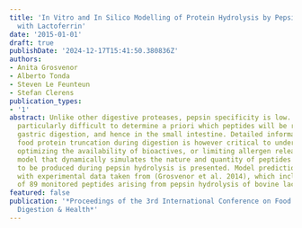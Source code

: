 ```yaml
---
title: 'In Vitro and In Silico Modelling of Protein Hydrolysis by Pepsin: A Case Study
  with Lactoferrin'
date: '2015-01-01'
draft: true
publishDate: '2024-12-17T15:41:50.380836Z'
authors:
- Anita Grosvenor
- Alberto Tonda
- Steven Le Feunteun
- Stefan Clerens
publication_types:
- '1'
abstract: Unlike other digestive proteases, pepsin specificity is low. It is therefore
  particularly difficult to determine a priori which peptides will be released during
  gastric digestion, and hence in the small intestine. Detailed information about
  food protein truncation during digestion is however critical to understanding and
  optimizing the availability of bioactives, or limiting allergen release. A stochastic
  model that dynamically simulates the nature and quantity of peptides that are likely
  to be produced during pepsin hydrolysis is presented. Model predictions are compared
  with experimental data taken from (Grosvenor et al. 2014), which includes a list
  of 89 monitored peptides arising from pepsin hydrolysis of bovine lactoferrin.
featured: false
publication: '*Proceedings of the 3rd International Conference on Food Structures,
  Digestion & Health*'
---
```


